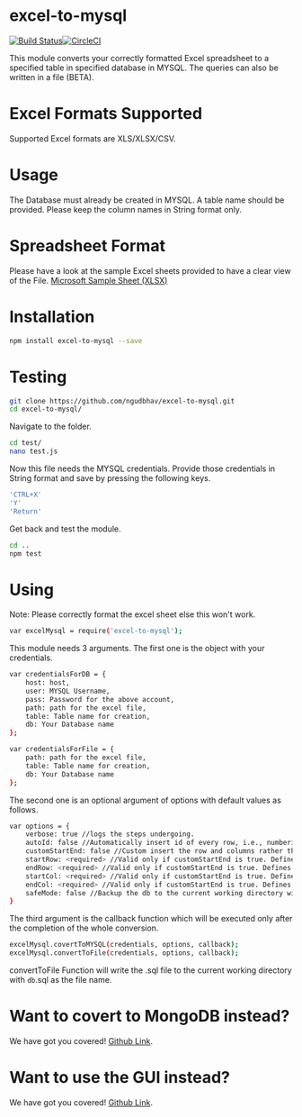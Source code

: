 # excel-to-mysql 

[![Build Status](https://travis-ci.org/ngudbhav/excel-to-mysql.svg?branch=master)](https://travis-ci.org/ngudbhav/excel-to-mysql)[![CircleCI](https://circleci.com/gh/ngudbhav/excel-to-mysql.svg?style=svg)](https://circleci.com/gh/ngudbhav/excel-to-mysql)

This module converts your correctly formatted Excel spreadsheet to a specified table in specified database in MYSQL. The queries can also be written in a file (BETA).

# Excel Formats Supported
Supported Excel formats are XLS/XLSX/CSV.

# Usage
The Database must already be created in MYSQL. A table name should be provided. Please keep the column names in String format only.

# Spreadsheet Format
Please have a look at the sample Excel sheets provided to have a clear view of the File. <a href="https://go.microsoft.com/fwlink/?LinkID=521962">Microsoft Sample Sheet (XLSX)</a>

# Installation
```sh
npm install excel-to-mysql --save
```

# Testing

```sh
git clone https://github.com/ngudbhav/excel-to-mysql.git
cd excel-to-mysql/
```
Navigate to the folder.
```sh
cd test/
nano test.js
```
Now this file needs the MYSQL credentials. Provide those credentials in String format and save by pressing the following keys.
```sh
'CTRL+X'
'Y'
'Return'
```
Get back and test the module.
```sh
cd ..
npm test
```
# Using
Note: Please correctly format the excel sheet else this won't work.
```sh
var excelMysql = require('excel-to-mysql');
```
This module needs 3 arguments.
The first one is the object with your credentials.

```sh
var credentialsForDB = {
	host: host,
	user: MYSQL Username,
	pass: Password for the above account,
	path: path for the excel file,
	table: Table name for creation,
	db: Your Database name
};

var credentialsForFile = {
	path: path for the excel file,
	table: Table name for creation,
	db: Your Database name
};
```
The second one is an optional argument of options with default values as follows.
```sh
var options = {
	verbose: true //logs the steps undergoing.
	autoId: false //Automatically insert id of every row, i.e., numbering every row.
	customStartEnd: false //Custom insert the row and columns rather than full excel-file.
	startRow: <required> //Valid only if customStartEnd is true. Defines the start Row of the data.
	endRow: <required> //Valid only if customStartEnd is true. Defines the end Row of the data.
	startCol: <required> //Valid only if customStartEnd is true. Defines the start Column of the data.
	endCol: <required> //Valid only if customStartEnd is true. Defines the end Column of the data.
	safeMode: false //Backup the db to the current working directory with <db>.sql as file name.
}
```
The third argument is the callback function which will be executed only after the completion of the whole conversion.

```sh
excelMysql.covertToMYSQL(credentials, options, callback);
excelMysql.convertToFile(credentials, options, callback);
```

convertToFile Function will write the .sql file to the current working directory with <code>db</code>.sql as the file name.

# Want to covert to MongoDB instead?
We have got you covered! <a href="https://github.com/ngudbhav/excel-to-mongodb">Github Link</a>.

# Want to use the GUI instead?
We have got you covered! <a href="https://github.com/ngudbhav/TriCo-electron-app">Github Link</a>.